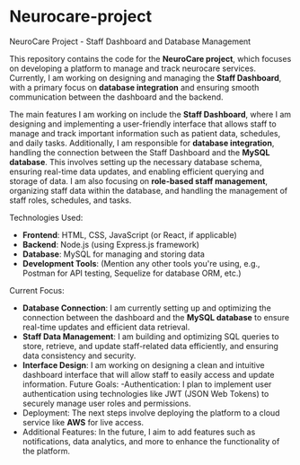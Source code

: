 # Neurocare-project





NeuroCare Project - Staff Dashboard and Database Management

This repository contains the code for the **NeuroCare project**, which focuses on developing a platform to manage and track neurocare services. Currently, I am working on designing and managing the **Staff Dashboard**, with a primary focus on **database integration** and ensuring smooth communication between the dashboard and the backend.

The main features I am working on include the **Staff Dashboard**, where I am designing and implementing a user-friendly interface that allows staff to manage and track important information such as patient data, schedules, and daily tasks. Additionally, I am responsible for **database integration**, handling the connection between the Staff Dashboard and the **MySQL database**. This involves setting up the necessary database schema, ensuring real-time data updates, and enabling efficient querying and storage of data. I am also focusing on **role-based staff management**, organizing staff data within the database, and handling the management of staff roles, schedules, and tasks.

 Technologies Used:
- **Frontend**: HTML, CSS, JavaScript (or React, if applicable)
- **Backend**: Node.js (using Express.js framework)
- **Database**: MySQL for managing and storing data
- **Development Tools**: (Mention any other tools you're using, e.g., Postman for API testing, Sequelize for database ORM, etc.)

Current Focus:
- **Database Connection**: I am currently setting up and optimizing the connection between the dashboard and the **MySQL database** to ensure real-time updates and efficient data retrieval.
- **Staff Data Management**: I am building and optimizing SQL queries to store, retrieve, and update staff-related data efficiently, and ensuring data consistency and security.
- **Interface Design**: I am working on designing a clean and intuitive dashboard interface that will allow staff to easily access and update information.
Future Goals:
  -Authentication: I plan to implement user authentication using technologies like JWT (JSON Web Tokens) to securely manage user roles and permissions.
- Deployment: The next steps involve deploying the platform to a cloud service like **AWS** for live access.
- Additional Features: In the future, I aim to add features such as notifications, data analytics, and more to enhance the functionality of the platform.

